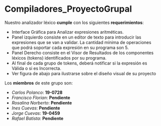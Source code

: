 # Compiladores_ProyectoGrupal

Nuestro analizador léxico **cumple** con los siguientes **requerimientos**:

* Interface Gráfica para Analizar expresiones aritméticas.
* Panel izquierdo consiste en un editor de texto para introducir las expresiones que se van a validar. La cantidad mínima de operaciones que podrá soportar cada expresión en su programa son 5.
* Panel Derecho consiste en el Visor de Resultados de los componentes léxicos (tokens) identificados por su programa.
* Al final de cada grupo de tokens, deberá notificar si la expresión es Válida o si es Incorrecta.
* Ver figura de abajo para ilustrarse sobre el diseño visual de su proyecto

Los **miembros** de este grupo son:
* *Carlos Polanco*: **19-0728**
* *Francisco Florian*: **Pendiente**
* *Rosalina Norberto*: **Pendiente**
* *Ines Cuevas*: **Pendiente**
* *Jorge Cuevas*: **19-0459**
* *Rafael Batista*: **Pendiente**

